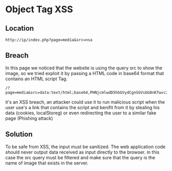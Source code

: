 # Object Tag XSS


## Location

```
http://ip/index.php?page=media&src=nsa
```
## Breach

In this page we noticed that the website is using the query src to show the image, so we tried exploit it by passing a HTML code in base64 format that contains an HTML script Tag.

```
/?page=media&src=data:text/html;base64,PHNjcmlwdD5hbGVydCgnSGVsbG8nKTwvc2NyaXB0Pg==
```

it's an XSS breach, an attacker could use it to run malicious script when the user use's a link that contains the script and benifit from it by stealing his data (cookies, localStoreg) or even redirecting the user to a similar fake page (Phishing attack)

## Solution

To be safe from XSS, the input must be sanitized. The web application code should never output data received as input directly to the browser.
in this case the src query must be filtered and make sure that the query is the name of image that exists in the server.